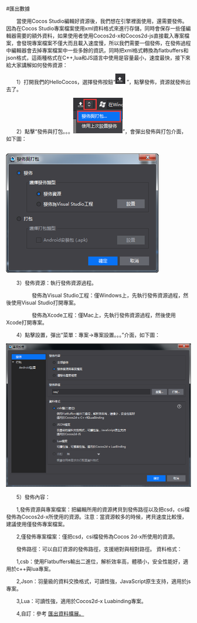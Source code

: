 #匯出數據

&emsp;&emsp;當使用Cocos Studio編輯好資源後，我們想在引擎裡面使用，還需要發佈。因為在Cocos Studio專案檔案使用xml資料格式來進行存儲，同時會保存一些僅編輯器需要的額外資料，如果使用者使用Cocos2d-x和Cocos2d-js直接載入專案檔案，會發現專案檔案不僅大而且載入速度慢，所以我們需要一個發佈，在發佈過程中編輯器會去掉專案檔案中一些多餘的資訊，同時把xml格式轉換為flatbuffers和json格式，這兩種格式在C++,lua和JS語言中使用是容量最小，速度最快，接下來給大家講解如何發佈資源：

&emsp;&emsp;1）打開我們的HelloCocos，選擇發佈按鈕“![image](res_tw/image0001.png) ”，點擊發佈，資源就發佈出去了。

&emsp;&emsp;2）點擊“發佈與打包。。。![image](res_tw/image0002.png)”，會彈出發佈與打包介面，如下圖：

&emsp;&emsp;&emsp;&emsp;&emsp;&emsp;&emsp;&emsp;![image](res_tw/image0003.png)

&emsp;&emsp;3）發佈資源：執行發佈資源過程。

&emsp;&emsp;&emsp;&emsp;&emsp;發佈為Visual Studio工程：僅Windows上，先執行發佈資源過程，然後使用Visual Studio打開專案。

&emsp;&emsp;&emsp;&emsp;&emsp;發佈為Xcode工程：僅Mac上，先執行發佈資源過程，然後使用Xcode打開專案。

&emsp;&emsp;4）點擊設置，彈出“菜單：專案->專案設置。。。”介面，如下圖：

![image](res_tw/image0004.png)
 
&emsp;&emsp;5）發佈內容：

&emsp;&emsp;1,發佈資源與專案檔案：把編輯所用的資源拷貝到發佈路徑以及把csd，csi檔發佈為Cocos2d-x所使用的資源。注意：當資源較多的時候，拷貝速度比較慢，建議使用僅發佈專案檔案。

&emsp;&emsp;2,僅發佈專案檔案：僅把csd，csi檔發佈為Cocos 2d-x所使用的資源。

&emsp;&emsp;發佈路徑：可以自訂資源的發佈路徑，支援絕對與相對路徑。
資料格式：

&emsp;&emsp;1,csb：使用Flatbuffers輸出二進位，解析效率高，體積小，安全性能好，適用於c++與lua專案。

&emsp;&emsp;2,Json：羽量級的資料交換格式，可讀性強，JavaScript原生支持，適用於js專案。

&emsp;&emsp;3,Lua：可讀性強，適用於Cocos2d-x Luabinding專案。

&emsp;&emsp;4,自訂：參考 [匯出資料擴展。](../../chapter3/Extend/CustomExport/tw.md)




